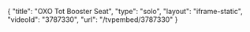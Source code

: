 {
    "title": "OXO Tot Booster Seat",
    "type": "solo",
    "layout": "iframe-static",
    "videoId": "3787330",
    "url": "\/tvpembed\/3787330"
}